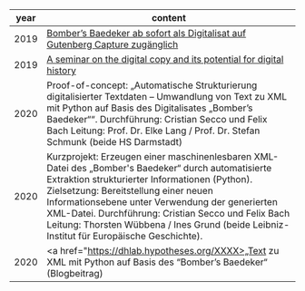 year | content
-------- | ----------
2019 | <a href="https://www.ieg-mainz.de/institut/news?n=441">Bomber’s Baedeker ab sofort als Digitalisat auf Gutenberg Capture zugänglich</a>
2019 | <a href="https://europehist.hypotheses.org/1907">A seminar on the digital copy and its potential for digital history</a>
2020 | Proof-of-concept: „Automatische Strukturierung digitalisierter Textdaten – Umwandlung von Text zu XML mit Python auf Basis des Digitalisates „Bomber’s Baedeker““. Durchführung: Cristian Secco und Felix Bach Leitung: Prof. Dr. Elke Lang / Prof. Dr. Stefan Schmunk (beide HS Darmstadt)
2020 | Kurzprojekt: Erzeugen einer maschinenlesbaren XML-Datei des „Bomber's Baedeker“ durch automatisierte Extraktion strukturierter Informationen (Python). Zielsetzung: Bereitstellung einer neuen Informationsebene unter Verwendung der generierten XML-Datei. Durchführung: Cristian Secco und Felix Bach Leitung: Thorsten Wübbena / Ines Grund (beide Leibniz-Institut für Europäische Geschichte).
2020 | <a href="https://dhlab.hypotheses.org/XXXX>„Text zu XML mit Python auf Basis des “Bomber’s Baedeker“ (Blogbeitrag)</a>
